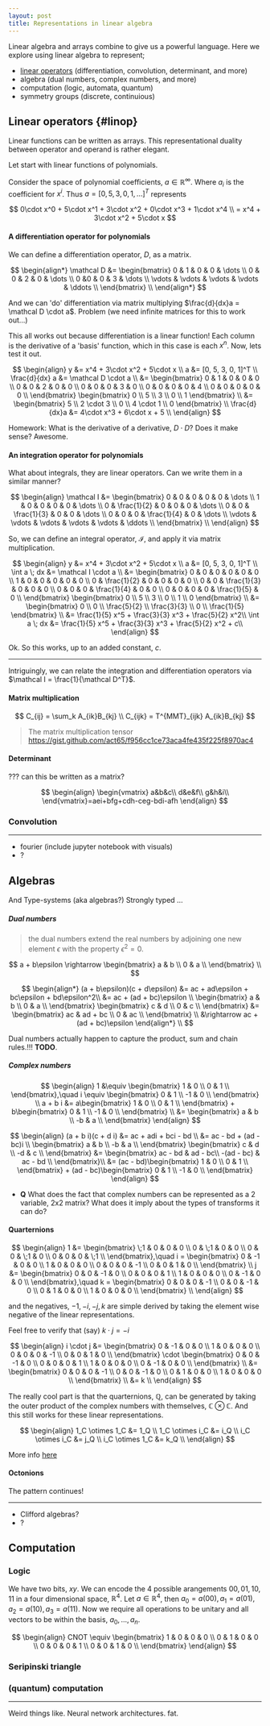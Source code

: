```yaml
---
layout: post
title: Representations in linear algebra
---
```


Linear algebra and arrays combine to give us a powerful language. Here we explore using linear algebra to represent;

- [linear operators](#linop) (differentiation, convolution, determinant, and more)
- algebra (dual numbers, complex numbers, and more)
- computation (logic, automata, quantum)
- symmetry groups (discrete, continuious)

## Linear operators {#linop}

Linear functions can be written as arrays. This representational duality between operator and operand is rather elegant.

<!-- Related to Turing's duality of data and program. Where ... -->

<!-- But are these more that just nice mathematical curiosities? Why is this useful or important? -->

Let start with linear functions of polynomials.

Consider the space of polynomial coefficients, $a \in  {\mathbb R}^{\infty}$. Where $a_i$ is the coefficient for $x^i$. Thus $a = [0, 5, 3, 0, 1, \dots]^T$ represents

$$
0\cdot x^0 + 5\cdot x^1 + 3\cdot x^2 + 0\cdot x^3 + 1\cdot x^4 \\
= x^4 + 3\cdot x^2 + 5\cdot x
$$

#### A differentiation operator for polynomials

We can define a differentiation operator, $D$, as a matrix.

$$
\begin{align*}
\mathcal D &= \begin{bmatrix}
0 & 1 & 0 & 0 & \dots \\
0 & 0 & 2 & 0 &  \dots \\
0 &0 & 0 & 3 & \dots \\
\vdots & \vdots & \vdots & \vdots & \ddots \\
\end{bmatrix} \\
\end{align*}
$$

And we can 'do' differentiation via matrix multiplying $\frac{d}{dx}a = \mathcal D \cdot a$.
<side>Problem (we need infinite matrices for this to work out...)</side>

This all works out because differentiation is a linear function! Each column is the derivative of a 'basis' function, which in this case is each $x^n$. Now, lets test it out.

$$
\begin{align}
y &= x^4 + 3\cdot x^2 + 5\cdot x \\
a &= [0, 5, 3, 0, 1]^T \\
\frac{d}{dx} a &= \mathcal D \cdot a \\
&= \begin{bmatrix}
0 & 1 & 0 & 0 & 0 \\
0 & 0 & 2 & 0 & 0 \\
0 & 0 & 0 & 3 & 0 \\
0 & 0 & 0 & 0 & 4 \\
0 & 0 & 0 & 0 & 0 \\
\end{bmatrix}
\begin{bmatrix} 0 \\ 5 \\ 3 \\ 0 \\ 1
\end{bmatrix} \\
&= \begin{bmatrix} 5 \\ 2 \cdot 3 \\ 0 \\ 4 \cdot 1 \\ 0 \end{bmatrix} \\
\frac{d}{dx}a &= 4\cdot x^3 + 6\cdot x + 5 \\
\end{align}
$$

<side>Homework: What is the derivative of a derivative, $D \cdot D$? Does it make sense?</side>
Awesome.

#### An integration operator for polynomials

What about integrals, they are linear operators. Can we write them in a similar manner?

$$
\begin{align}
\mathcal I &= \begin{bmatrix}
0 & 0 & 0 & 0 & 0 & \dots \\
1 & 0 & 0 & 0 & 0 & \dots \\
0 & \frac{1}{2} & 0 & 0 & 0 & \dots \\
0 & 0 & \frac{1}{3} & 0 & 0 & \dots \\
0 & 0 & 0 & \frac{1}{4} & 0 & \dots \\
\vdots & \vdots & \vdots & \vdots & \vdots & \ddots \\
\end{bmatrix} \\
\end{align}
$$

So, we can define an integral operator, $\mathcal I$, and apply it via matrix multiplication.

$$
\begin{align}
y &= x^4 + 3\cdot x^2 + 5\cdot x \\
a &= [0, 5, 3, 0, 1]^T \\
\int a \; dx &= \mathcal I \cdot a \\
&= \begin{bmatrix}
0 & 0 & 0 & 0 & 0 & 0 \\
1 & 0 & 0 & 0 & 0 & 0 \\
0 & \frac{1}{2} & 0 & 0 & 0 & 0 \\
0 & 0 & \frac{1}{3} & 0 & 0 & 0 \\
0 & 0 & 0 & \frac{1}{4} & 0 & 0 \\
0 & 0 & 0 & 0 & \frac{1}{5} & 0 \\
\end{bmatrix}
\begin{bmatrix} 0 \\ 5 \\ 3 \\ 0 \\ 1 \\ 0
\end{bmatrix} \\
&= \begin{bmatrix} 0 \\ 0 \\ \frac{5}{2} \\ \frac{3}{3} \\ 0 \\ \frac{1}{5} \end{bmatrix} \\
&=  \frac{1}{5} x^5 + \frac{3}{3} x^3 + \frac{5}{2} x^2\\
\int a \; dx &=  \frac{1}{5} x^5 + \frac{3}{3} x^3 + \frac{5}{2} x^2 + c\\
\end{align}
$$

<side>Ok. So this works, up to an added constant, $c$.</side>

***

Intriguingly, we can relate the integration and differentiation operators via $\mathcal I = \frac{1}{\mathcal D^T}$.

#### Matrix multiplication

$$
C_{ij} = \sum_k A_{ik}B_{kj} \\
C_{ijk} = T^{MMT}_{ijk} A_{ik}B_{kj}
$$

> The matrix multiplication tensor
https://gist.github.com/act65/f956cc1ce73aca4fe435f225f8970ac4


#### Determinant

??? can this be written as a matrix?

$$
\begin{align}
\begin{vmatrix}
a&b&c\\
d&e&f\\
g&h&i\\
\end{vmatrix}=aei+bfg+cdh-ceg-bdi-afh
\end{align}
$$

### Convolution


***

- fourier (include jupyter notebook with visuals)
- ?

## Algebras

And Type-systems (aka algebras?)
Strongly typed …

##### Dual numbers

> the dual numbers extend the real numbers by adjoining one new element $\epsilon$ with the property $\epsilon^2 = 0$.

$$
a + b\epsilon \rightarrow
\begin{bmatrix}
a & b \\
0 & a \\
\end{bmatrix} \\
$$


$$
\begin{align*}
(a + b\epsilon)(c + d\epsilon) &= ac + ad\epsilon + bc\epsilon + bd\epsilon^2\\
&= ac + (ad + bc)\epsilon \\
\begin{bmatrix}
  a & b \\
  0 & a \\
\end{bmatrix}
\begin{bmatrix}
  c & d \\
  0 & c \\
\end{bmatrix}
&=
\begin{bmatrix}
  ac & ad + bc \\
  0 & ac \\
\end{bmatrix} \\
&\rightarrow  ac + (ad + bc)\epsilon
\end{align*} \\
$$


Dual numbers actually happen to capture the product, sum and chain rules.!!! __TODO__.

##### Complex numbers

$$
\begin{align}
1 &\equiv \begin{bmatrix}
1 & 0 \\
0 & 1 \\
\end{bmatrix},\quad
i \equiv \begin{bmatrix}
0 & 1 \\
-1 & 0 \\
\end{bmatrix} \\
a + b i &=
a\begin{bmatrix}
1 & 0 \\
0 & 1 \\
\end{bmatrix} +
b\begin{bmatrix}
0 & 1 \\
-1 & 0 \\
\end{bmatrix} \\
&= \begin{bmatrix}
a & b \\
-b & a \\
\end{bmatrix}
\end{align}
$$

$$
\begin{align}
(a + b i)(c + d i) &= ac + adi + bci - bd \\
&= ac - bd + (ad - bc)i \\
\begin{bmatrix}
a & b \\
-b & a \\
\end{bmatrix}
\begin{bmatrix}
c & d \\
-d & c \\
\end{bmatrix} &=
\begin{bmatrix}
ac - bd &  ad - bc\\
-(ad - bc) & ac - bd \\
\end{bmatrix}\\
&= (ac - bd)\begin{bmatrix}
1 & 0 \\
0 & 1 \\
\end{bmatrix} +
(ad - bc)\begin{bmatrix}
0 & 1 \\
-1 & 0 \\
\end{bmatrix}
\end{align}
$$

- __Q__ What does the fact that complex numbers can be represented as a 2 variable, 2x2 matrix? What does it imply about the types of transforms it can do?




#### Quarternions

$$
\begin{align}
1 &= \begin{bmatrix}
\;1 & 0 & 0 & 0 \\
0 & \;1 & 0 & 0 \\
0 & 0 & \;1 & 0 \\
0 & 0 & 0 & \;1 \\
\end{bmatrix},\quad
i = \begin{bmatrix}
0 & -1 & 0 & 0 \\
1 & 0 & 0 & 0 \\
0 & 0 & 0 & -1 \\
0 & 0 & 1 & 0 \\
\end{bmatrix} \\
j &= \begin{bmatrix}
0 & 0 & -1 & 0 \\
0 & 0 & 0 & 1 \\
1 & 0 & 0 & 0 \\
0 & -1 & 0 & 0 \\
\end{bmatrix},\quad
k = \begin{bmatrix}
0 & 0 & 0 & -1 \\
0 & 0 & -1 & 0 \\
0 & 1 & 0 & 0 \\
1 & 0 & 0 & 0 \\
\end{bmatrix} \\
\end{align}
$$

and the negatives, $-1, -i, -j, k$ are simple derived by taking the element wise negative of the linear representations.


<side>Feel free to verify that (say) $k \cdot j = -i$</side>


$$
\begin{align}
i \cdot j &= \begin{bmatrix}
0 & -1 & 0 & 0 \\
1 & 0 & 0 & 0 \\
0 & 0 & 0 & -1 \\
0 & 0 & 1 & 0 \\
\end{bmatrix} \cdot
\begin{bmatrix}
0 & 0 & -1 & 0 \\
0 & 0 & 0 & 1 \\
1 & 0 & 0 & 0 \\
0 & -1 & 0 & 0 \\
\end{bmatrix} \\
&= \begin{bmatrix}
0 & 0 & 0 & -1 \\
0 & 0 & -1 & 0 \\
0 & 1 & 0 & 0 \\
1 & 0 & 0 & 0 \\
\end{bmatrix} \\
&= k \\
\end{align}
$$

The really cool part is that the quarternions, $\mathbb Q$, can be generated by taking the outer product of the complex numbers with themselves, $\mathbb C \otimes \mathbb C$. And this still works for these linear representations.

$$
\begin{align}
1_C \otimes 1_C &= 1_Q \\
1_C \otimes i_C &= i_Q \\
i_C \otimes i_C &= j_Q \\
i_C \otimes 1_C &= k_Q \\
\end{align}
$$


More info [here](https://groupprops.subwiki.org/wiki/Linear_representation_theory_of_quaternion_group)

#### Octonions

The pattern continues!

***

- Clifford algebras?
- ?


## Computation
### Logic

We have two bits, $xy$. We can encode the 4 possible arangements $00, 01, 10, 11$ in a four dimensional space, $\mathbb R^4$. Let $a \in \mathbb R^4$, then $a_0 = a(00), a_1 = a(01), a_2 = a(10), a_3 = a(11)$. Now we require all operations to be unitary and all vectors to be within the basis, $a_0, ..., a_n$.

$$
\begin{align}
CNOT \equiv
\begin{bmatrix}
1 & 0 & 0 & 0 \\
0 & 1 & 0 & 0 \\
0 & 0 & 0 & 1 \\
0 & 0 & 1 & 0 \\
\end{bmatrix}
\end{align}
$$

### Seripinski triangle


### (quantum) computation



***

Weird things like. Neural network architectures. fat.

<!-- - The duality between representations and functions. A (linear) function can be written as a matrix. __Q__ For what other classes of function can we find dual representations? -->